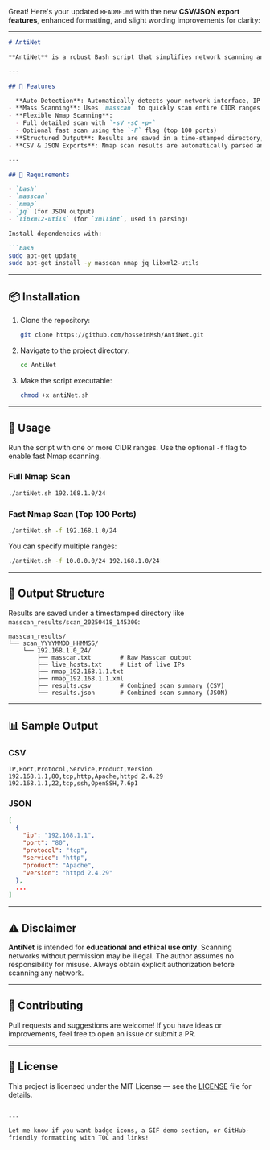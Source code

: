 Great! Here's your updated `README.md` with the new **CSV/JSON export features**, enhanced formatting, and slight wording improvements for clarity:

---

```markdown
# AntiNet

**AntiNet** is a robust Bash script that simplifies network scanning and reconnaissance. It automatically detects your network settings, performs mass scans on specified CIDR ranges using `masscan`, and conducts detailed `nmap` scans on live IPs — all while organizing the results for easy access and exporting structured data formats.

---

## 🚀 Features

- **Auto-Detection**: Automatically detects your network interface, IP address, gateway, and MAC address.
- **Mass Scanning**: Uses `masscan` to quickly scan entire CIDR ranges (supports custom rates and port ranges).
- **Flexible Nmap Scanning**:
  - Full detailed scan with `-sV -sC -p-`
  - Optional fast scan using the `-F` flag (top 100 ports)
- **Structured Output**: Results are saved in a time-stamped directory, organized per CIDR block.
- **CSV & JSON Exports**: Nmap scan results are automatically parsed and exported into `results.csv` and `results.json`.

---

## 🧰 Requirements

- `bash`
- `masscan`
- `nmap`
- `jq` (for JSON output)
- `libxml2-utils` (for `xmllint`, used in parsing)

Install dependencies with:

```bash
sudo apt-get update
sudo apt-get install -y masscan nmap jq libxml2-utils
```

---

## 📦 Installation

1. Clone the repository:

   ```bash
   git clone https://github.com/hosseinMsh/AntiNet.git
   ```

2. Navigate to the project directory:

   ```bash
   cd AntiNet
   ```

3. Make the script executable:

   ```bash
   chmod +x antiNet.sh
   ```

---

## 📖 Usage

Run the script with one or more CIDR ranges. Use the optional `-f` flag to enable fast Nmap scanning.

### Full Nmap Scan

```bash
./antiNet.sh 192.168.1.0/24
```

### Fast Nmap Scan (Top 100 Ports)

```bash
./antiNet.sh -f 192.168.1.0/24
```

You can specify multiple ranges:

```bash
./antiNet.sh -f 10.0.0.0/24 192.168.1.0/24
```

---

## 📂 Output Structure

Results are saved under a timestamped directory like `masscan_results/scan_20250418_145300`:

```
masscan_results/
└── scan_YYYYMMDD_HHMMSS/
    └── 192.168.1.0_24/
        ├── masscan.txt        # Raw Masscan output
        ├── live_hosts.txt     # List of live IPs
        ├── nmap_192.168.1.1.txt
        ├── nmap_192.168.1.1.xml
        ├── results.csv        # Combined scan summary (CSV)
        └── results.json       # Combined scan summary (JSON)
```

---

## 📊 Sample Output

### CSV

```csv
IP,Port,Protocol,Service,Product,Version
192.168.1.1,80,tcp,http,Apache,httpd 2.4.29
192.168.1.1,22,tcp,ssh,OpenSSH,7.6p1
```

### JSON

```json
[
  {
    "ip": "192.168.1.1",
    "port": "80",
    "protocol": "tcp",
    "service": "http",
    "product": "Apache",
    "version": "httpd 2.4.29"
  },
  ...
]
```

---

## ⚠️ Disclaimer

**AntiNet** is intended for **educational and ethical use only**. Scanning networks without permission may be illegal. The author assumes no responsibility for misuse. Always obtain explicit authorization before scanning any network.

---

## 🤝 Contributing

Pull requests and suggestions are welcome! If you have ideas or improvements, feel free to open an issue or submit a PR.

---

## 📝 License

This project is licensed under the MIT License — see the [LICENSE](LICENSE) file for details.
```

---

Let me know if you want badge icons, a GIF demo section, or GitHub-friendly formatting with TOC and links!